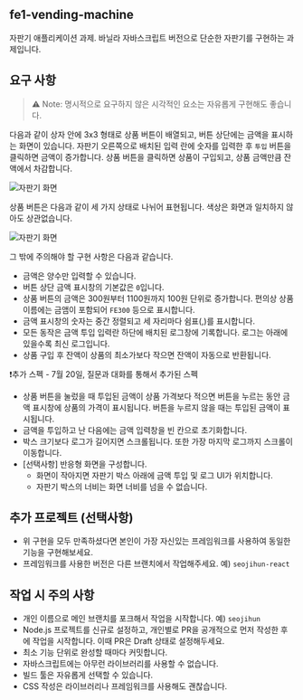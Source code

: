 ## fe1-vending-machine
자판기 애플리케이션 과제. 바닐라 자바스크립트 버전으로 단순한 자판기를 구현하는 과제입니다.

## 요구 사항

> ⚠️ Note: 명시적으로 요구하지 않은 시각적인 요소는 자유롭게 구현해도 좋습니다.

다음과 같이 상자 안에 3x3 형태로 상품 버튼이 배열되고, 버튼 상단에는 금액을 표시하는 화면이 있습니다. 자판기 오른쪽으로 배치된 입력 란에 숫자를 입력한 후 `투입` 버튼을 클릭하면 금액이 증가합니다. 상품 버튼을 클릭하면 상품이 구입되고, 상품 금액만큼 잔액에서 차감합니다.

![자판기 화면](./assets/vending-machine.png)

상품 버튼은 다음과 같이 세 가지 상태로 나뉘어 표현됩니다. 색상은 화면과 일치하지 않아도 상관없습니다.

![자판기 화면](./assets/button-state.png)

그 밖에 주의해야 할 구현 사항은 다음과 같습니다.
- 금액은 양수만 입력할 수 있습니다.
- 버튼 상단 금액 표시창의 기본값은 `0`입니다.
- 상품 버튼의 금액은 300원부터 1100원까지 100원 단위로 증가합니다. 편의상 상품 이름에는 금앰이 포함되어 `FE300` 등으로 표시합니다.
- 금액 표시창의 숫자는 중간 정렬되고 세 자리마다 쉼표(,)를 표시합니다.
- 모든 동작은 금액 투입 입력란 하단에 배치된 로그창에 기록합니다. 로그는 아래에 있을수록 최신 로그입니다.
- 상품 구입 후 잔액이 상품의 최소가보다 작으면 잔액이 자동으로 반환됩니다.

❗추가 스펙 - 7월 20일, 질문과 대화를 통해서 추가된 스펙
- 상품 버튼을 눌렀을 때 투입된 금액이 상품 가격보다 적으면 버튼을 누르는 동안 금액 표시창에 상품의 가격이 표시됩니다. 버튼을 누르지 않을 때는 투입된 금액이 표시됩니다.
- 금액을 투입하고 난 다음에는 금액 입력창을 빈 칸으로 초기화합니다.
- 박스 크기보다 로그가 길어지면 스크롤됩니다. 또한 가장 마지막 로그까지 스크롤이 이동합니다.
- [선택사항] 반응형 화면을 구성합니다.
  - 화면이 작아지면 자판기 박스 아래에 금액 투입 및 로그 UI가 위치합니다.
  - 자판기 박스의 너비는 화면 너비를 넘을 수 없습니다.

## 추가 프로젝트 (선택사항)

- 위 구현을 모두 만족하셨다면 본인이 가장 자신있는 프레임워크를 사용하여 동일한 기능을 구현해보세요.
- 프레임워크를 사용한 버전은 다른 브랜치에서 작업해주세요. 예) `seojihun-react`

## 작업 시 주의 사항
- 개인 이름으로 메인 브랜치를 포크해서 작업을 시작합니다. 예) `seojihun`
- Node.js 프로젝트를 신규로 설정하고, 개인별로 PR을 공개적으로 먼저 작성한 후에 작업을 시작합니다. 이때 PR은 Draft 상태로 설정해두세요.
- 최소 기능 단위로 완성할 때마다 커밋합니다.
- 자바스크립트에는 아무런 라이브러리를 사용할 수 없습니다.
- 빌드 툴은 자유롭게 선택할 수 있습니다.
- CSS 작성은 라이브러리나 프레임워크를 사용해도 괜찮습니다.
